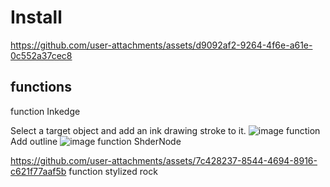 # Install


https://github.com/user-attachments/assets/d9092af2-9264-4f6e-a61e-0c552a37cec8






## functions

function Inkedge

Select a target object and add an ink drawing stroke to it.
![image](https://github.com/user-attachments/assets/29155cf7-aa98-4e30-b1c1-1da62169fba1)
function  Add outline
![image](https://github.com/user-attachments/assets/69ae83c5-7954-4c8b-85b8-b70dd3a1257a)
function ShderNode

https://github.com/user-attachments/assets/7c428237-8544-4694-8916-c621f77aaf5b
function stylized rock
